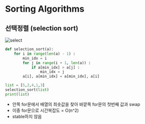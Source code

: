 # Sorting Algorithms
## 선택정렬 (selection sort)

![select](https://user-images.githubusercontent.com/63408930/91021692-0fbb3580-e62f-11ea-85cc-d8c53389f84b.gif)
```python
def selection_sort(a):
    for i in range(len(a) - 1) :
        min_idx = i
        for j in range(i + 1, len(a)) :
            if a[min_idx] > a[j] :
                min_idx = j
        a[i], a[min_idx] = a[min_idx], a[i]

list = [5,2,4,1,3]
selection_sort(list)
print(list)
```
* 안쪽 for문에서 배열의 최솟값을 찾아 바깥쪽 for문의 첫번째 값과 swap
* 이중 for문으로 시간복잡도 = O(n^2)
* stable하지 않음

